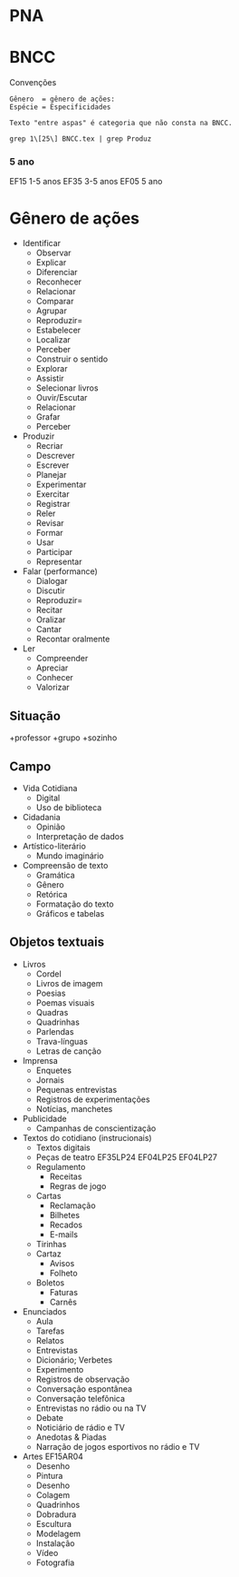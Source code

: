 # PNA

# BNCC

Convenções
```
Gênero  = gênero de ações: 
Espécie = Especificidades

Texto "entre aspas" é categoria que não consta na BNCC.
```

```
grep 1\[25\] BNCC.tex | grep Produz
```




### 5 ano
EF15 1-5 anos
EF35 3-5 anos
EF05 5 ano



Gênero de ações
===============
* Identificar
	* Observar
	* Explicar
	* Diferenciar
	* Reconhecer
	* Relacionar
	* Comparar
	* Agrupar
	* Reproduzir=
	* Estabelecer
	* Localizar
	* Perceber
	* Construir o sentido
	* Explorar
	* Assistir
	* Selecionar livros
	* Ouvir/Escutar
	* Relacionar
	* Grafar
	* Perceber
* Produzir
	* Recriar
	* Descrever
	* Escrever
	* Planejar
	* Experimentar
	* Exercitar
	* Registrar
	* Reler
	* Revisar
	* Formar
	* Usar
	* Participar
	* Representar
* Falar (performance)
	* Dialogar
	* Discutir
	* Reproduzir=
	* Recitar
	* Oralizar
	* Cantar
	* Recontar oralmente
* Ler 
	* Compreender 
	* Apreciar
	* Conhecer
	* Valorizar


Situação
--------
+professor
+grupo
+sozinho

Campo
-----
* Vida Cotidiana 
	* Digital
	* Uso de biblioteca
* Cidadania
	* Opinião
	* Interpretação de dados
* Artístico-literário
	* Mundo imaginário
* Compreensão de texto
	* Gramática
	* Gênero
	* Retórica
	* Formatação do texto
	* Gráficos e tabelas

Objetos textuais
----------------
* Livros
	* Cordel
	* Livros de imagem
	* Poesias
    * Poemas visuais
	* Quadras
	* Quadrinhas
	* Parlendas
	* Trava-línguas
	* Letras de canção
* Imprensa
	* Enquetes
	* Jornais
	* Pequenas entrevistas
	* Registros de experimentações
	* Notícias, manchetes
* Publicidade
	* Campanhas de conscientização
* Textos do cotidiano (instrucionais)
	* Textos digitais
	* Peças de teatro EF35LP24 EF04LP25 EF04LP27
	* Regulamento
		* Receitas
		* Regras de jogo
	* Cartas
		* Reclamação
		* Bilhetes
		* Recados
		* E-mails
	* Tirinhas
	* Cartaz
		* Avisos
		* Folheto
	* Boletos
		* Faturas
		* Carnês
* Enunciados
	* Aula
	* Tarefas
	* Relatos
	* Entrevistas
	* Dicionário; Verbetes
	* Experimento
	* Registros de observação 
	* Conversação espontânea
	* Conversação telefônica
	* Entrevistas no rádio ou na TV
	* Debate
	* Noticiário de rádio e TV
	* Anedotas & Piadas
	* Narração de jogos esportivos no rádio e TV
* Artes EF15AR04
	* Desenho
	* Pintura
	* Desenho
	* Colagem
	* Quadrinhos
	* Dobradura
	* Escultura
	* Modelagem
	* Instalação
	* Vídeo
	* Fotografia 